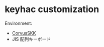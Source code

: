 # keyhac customization

Environment:

- [CorvusSKK](https://github.com/nathancorvussolis/corvusskk)
- JIS 配列キーボード
